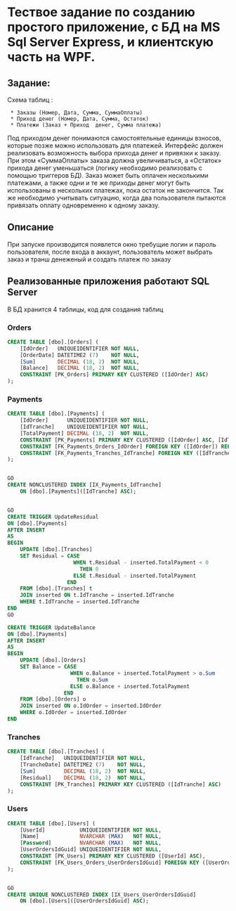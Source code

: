 # Тествое задание по созданию простого приложение, с БД на MS Sql Server Express, и клиентскую часть на WPF. 

## Задание:
Схема таблиц :

     * Заказы (Номер, Дата, Сумма, СуммаОплаты) 
     * Приход денег (Номер, Дата, Сумма, Остаток) 
     * Платежи (Заказ + Приход  денег, Сумма платежа) 
     
Под приходом денег понимаются самостоятельные единицы взносов, которые позже можно использовать для платежей. Интерфейс должен реализовать возможность выбора прихода денег и привязки к заказу. При этом «СуммаОплаты» заказа должна увеличиваться, а «Остаток» прихода денег уменьшаться (логику необходимо реализовать с помощью триггеров БД). Заказ может быть оплачен несколькими платежами, а также одни и те же приходы денег  могут быть использованы в нескольких платежах, пока остаток не закончится. Так же необходимо учитывать ситуацию, когда два пользователя пытаются привязать оплату одновременно к одному заказу.


## Описание
При запуске производится появлется окно требущие логин и пароль пользователя, после входа в аккаунт, пользователь может выбрать заказ и транш денеженый и создать платеж по заказу

## Реализованные приложения работают SQL Server
В БД хранится 4 таблицы, код для создания таблиц

### Orders
```sql
CREATE TABLE [dbo].[Orders] (
    [IdOrder]   UNIQUEIDENTIFIER NOT NULL,
    [OrderDate] DATETIME2 (7)    NOT NULL,
    [Sum]       DECIMAL (18, 2)  NOT NULL,
    [Balance]   DECIMAL (18, 2)  NOT NULL,
    CONSTRAINT [PK_Orders] PRIMARY KEY CLUSTERED ([IdOrder] ASC)
);
```
### Payments
```sql
CREATE TABLE [dbo].[Payments] (
    [IdOrder]      UNIQUEIDENTIFIER NOT NULL,
    [IdTranche]    UNIQUEIDENTIFIER NOT NULL,
    [TotalPayment] DECIMAL (18, 2)  NOT NULL,
    CONSTRAINT [PK_Payments] PRIMARY KEY CLUSTERED ([IdOrder] ASC, [IdTranche] ASC),
    CONSTRAINT [FK_Payments_Orders_IdOrder] FOREIGN KEY ([IdOrder]) REFERENCES [dbo].[Orders] ([IdOrder]) ON DELETE CASCADE,
    CONSTRAINT [FK_Payments_Tranches_IdTranche] FOREIGN KEY ([IdTranche]) REFERENCES [dbo].[Tranches] ([IdTranche]) ON DELETE CASCADE
);


GO
CREATE NONCLUSTERED INDEX [IX_Payments_IdTranche]
    ON [dbo].[Payments]([IdTranche] ASC);


GO
CREATE TRIGGER UpdateResidual
ON [dbo].[Payments]
AFTER INSERT
AS
BEGIN
    UPDATE [dbo].[Tranches]
    SET Residual = CASE 
                     WHEN t.Residual - inserted.TotalPayment < 0 
                       THEN 0 
                     ELSE t.Residual - inserted.TotalPayment 
                   END
    FROM [dbo].[Tranches] t
    JOIN inserted ON t.IdTranche = inserted.IdTranche
    WHERE t.IdTranche = inserted.IdTranche
END
GO

CREATE TRIGGER UpdateBalance
ON [dbo].[Payments]
AFTER INSERT
AS
BEGIN
    UPDATE [dbo].[Orders]
    SET Balance = CASE 
                    WHEN o.Balance + inserted.TotalPayment > o.Sum 
                      THEN o.Sum 
                    ELSE o.Balance + inserted.TotalPayment 
                  END
    FROM [dbo].[Orders] o
    JOIN inserted ON o.IdOrder = inserted.IdOrder
    WHERE o.IdOrder = inserted.IdOrder
END
```
### Tranches
```sql
CREATE TABLE [dbo].[Tranches] (
    [IdTranche]   UNIQUEIDENTIFIER NOT NULL,
    [TrancheDate] DATETIME2 (7)    NOT NULL,
    [Sum]         DECIMAL (18, 2)  NOT NULL,
    [Residual]    DECIMAL (18, 2)  NOT NULL,
    CONSTRAINT [PK_Tranches] PRIMARY KEY CLUSTERED ([IdTranche] ASC)
);
```
### Users
```sql
CREATE TABLE [dbo].[Users] (
    [UserId]           UNIQUEIDENTIFIER NOT NULL,
    [Name]             NVARCHAR (MAX)   NOT NULL,
    [Password]         NVARCHAR (MAX)   NOT NULL,
    [UserOrdersIdGuid] UNIQUEIDENTIFIER NOT NULL,
    CONSTRAINT [PK_Users] PRIMARY KEY CLUSTERED ([UserId] ASC),
    CONSTRAINT [FK_Users_Orders_UserOrdersIdGuid] FOREIGN KEY ([UserOrdersIdGuid]) REFERENCES [dbo].[Orders] ([IdOrder]) ON DELETE CASCADE
);


GO
CREATE UNIQUE NONCLUSTERED INDEX [IX_Users_UserOrdersIdGuid]
    ON [dbo].[Users]([UserOrdersIdGuid] ASC);
```


